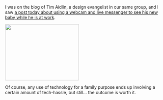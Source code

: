 I was on the blog of Tim Aidlin, a design evangelist in our same group, and I saw <a href="http://systim.spaces.live.com/blog/cns!40F20356311C19C0!983.entry" target="_blank" class="broken_link">a post today about using a webcam and live messenger to see his new baby while he is at work</a>.

<a href="http://systim.spaces.live.com/blog/cns!40F20356311C19C0!983.entry" target="_blank" class="broken_link"><img height="184" src="http://by1.storage.msn.com/x1pgliP38XxBL2tD2_cdujJe4IJdqmlxJURO5Bt599RmKmWyGtGQZpTFzPQgCvQ6x4melHJ51Masr8s2TpwN2mOkFEJ7_Jj49I1j1FKrTdk3lnEsMR1zYQM8d7TBOVSHQ53r8Zk_wOIQtfKp2dXkgowvOxJ5WKNPICV" width="240" border="0" /></a>

Of course, any use of technology for a family purpose ends up involving a certain amount of tech-hassle, but still&#8230; the outcome is worth it.